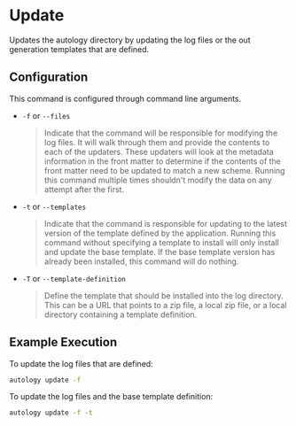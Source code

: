 # Update

Updates the autology directory by updating the log files or the out generation templates that are defined.

## Configuration

This command is configured through command line arguments.

- `-f` or `--files`

  > Indicate that the command will be responsible for modifying the log files.  It will walk through them and provide
  > the contents to each of the updaters.  These updaters will look at the metadata information in the front matter to
  > determine if the contents of the front matter need to be updated to match a new scheme.  Running this command 
  > multiple times shouldn't modify the data on any attempt after the first.

- `-t` or `--templates`

  > Indicate that the command is responsible for updating to the latest version of the template defined by the 
  > application.  Running this command without specifying a template to install will only install and update the base
  > template.  If the base template version has already been installed, this command will do nothing.
  
- `-T` or `--template-definition`

  > Define the template that should be installed into the log directory.  This can be a URL that points to a zip file,
  > a local zip file, or a local directory containing a template definition.
  
## Example Execution

To update the log files that are defined:

```bash
autology update -f
```

To update the log files and the base template definition:

```bash
autology update -f -t
```

